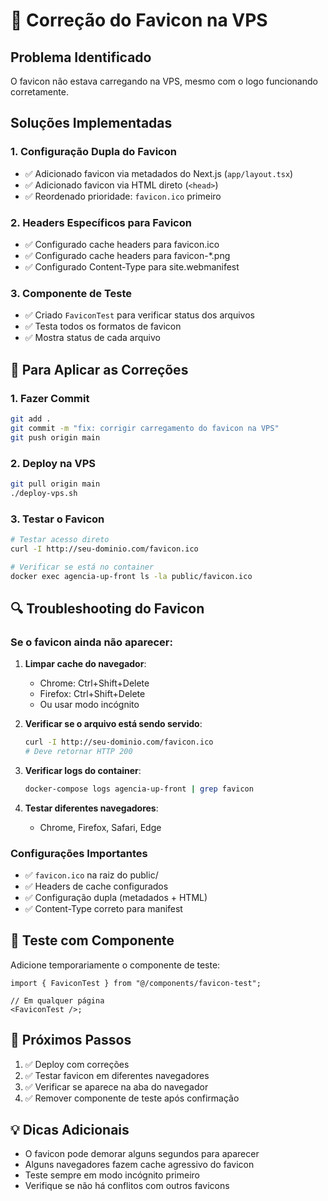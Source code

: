 # 🔧 Correção do Favicon na VPS

## Problema Identificado

O favicon não estava carregando na VPS, mesmo com o logo funcionando corretamente.

## Soluções Implementadas

### 1. **Configuração Dupla do Favicon**

- ✅ Adicionado favicon via metadados do Next.js (`app/layout.tsx`)
- ✅ Adicionado favicon via HTML direto (`<head>`)
- ✅ Reordenado prioridade: `favicon.ico` primeiro

### 2. **Headers Específicos para Favicon**

- ✅ Configurado cache headers para favicon.ico
- ✅ Configurado cache headers para favicon-\*.png
- ✅ Configurado Content-Type para site.webmanifest

### 3. **Componente de Teste**

- ✅ Criado `FaviconTest` para verificar status dos arquivos
- ✅ Testa todos os formatos de favicon
- ✅ Mostra status de cada arquivo

## 🚀 Para Aplicar as Correções

### 1. **Fazer Commit**

```bash
git add .
git commit -m "fix: corrigir carregamento do favicon na VPS"
git push origin main
```

### 2. **Deploy na VPS**

```bash
git pull origin main
./deploy-vps.sh
```

### 3. **Testar o Favicon**

```bash
# Testar acesso direto
curl -I http://seu-dominio.com/favicon.ico

# Verificar se está no container
docker exec agencia-up-front ls -la public/favicon.ico
```

## 🔍 Troubleshooting do Favicon

### Se o favicon ainda não aparecer:

1. **Limpar cache do navegador**:

   - Chrome: Ctrl+Shift+Delete
   - Firefox: Ctrl+Shift+Delete
   - Ou usar modo incógnito

2. **Verificar se o arquivo está sendo servido**:

   ```bash
   curl -I http://seu-dominio.com/favicon.ico
   # Deve retornar HTTP 200
   ```

3. **Verificar logs do container**:

   ```bash
   docker-compose logs agencia-up-front | grep favicon
   ```

4. **Testar diferentes navegadores**:
   - Chrome, Firefox, Safari, Edge

### Configurações Importantes

- ✅ `favicon.ico` na raiz do public/
- ✅ Headers de cache configurados
- ✅ Configuração dupla (metadados + HTML)
- ✅ Content-Type correto para manifest

## 📱 Teste com Componente

Adicione temporariamente o componente de teste:

```tsx
import { FaviconTest } from "@/components/favicon-test";

// Em qualquer página
<FaviconTest />;
```

## 🎯 Próximos Passos

1. ✅ Deploy com correções
2. ✅ Testar favicon em diferentes navegadores
3. ✅ Verificar se aparece na aba do navegador
4. ✅ Remover componente de teste após confirmação

## 💡 Dicas Adicionais

- O favicon pode demorar alguns segundos para aparecer
- Alguns navegadores fazem cache agressivo do favicon
- Teste sempre em modo incógnito primeiro
- Verifique se não há conflitos com outros favicons
